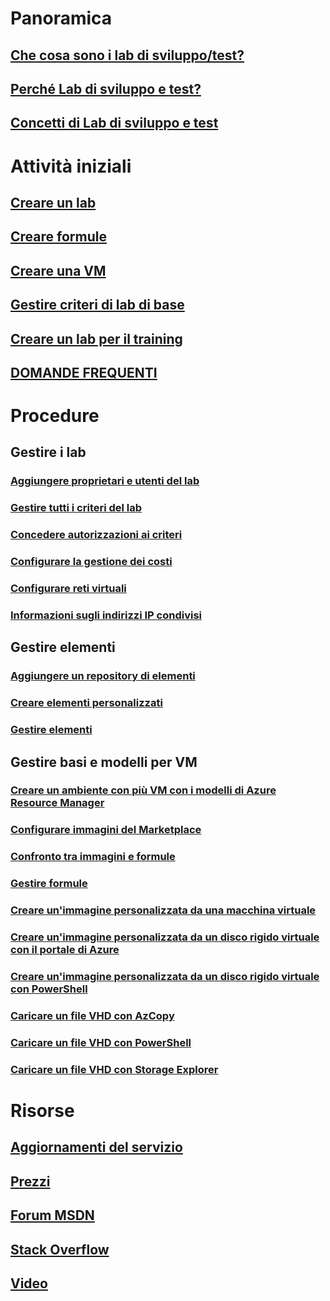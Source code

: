 # Panoramica
## [Che cosa sono i lab di sviluppo/test?](devtest-lab-overview.md)
## [Perché Lab di sviluppo e test?](devtest-lab-why.md)
## [Concetti di Lab di sviluppo e test](devtest-lab-concepts.md)

# Attività iniziali
## [Creare un lab](devtest-lab-create-lab.md)
## [Creare formule](devtest-lab-create-formulas.md)
## [Creare una VM](devtest-lab-add-vm.md)
## [Gestire criteri di lab di base](devtest-lab-get-started-with-lab-policies.md)
## [Creare un lab per il training](devtest-lab-training-lab.md)
## [DOMANDE FREQUENTI](devtest-lab-faq.md)

# Procedure
## Gestire i lab
### [Aggiungere proprietari e utenti del lab](devtest-lab-add-devtest-user.md)
### [Gestire tutti i criteri del lab](devtest-lab-set-lab-policy.md)
### [Concedere autorizzazioni ai criteri](devtest-lab-grant-user-permissions-to-specific-lab-policies.md)
### [Configurare la gestione dei costi](devtest-lab-configure-cost-management.md)
### [Configurare reti virtuali](devtest-lab-configure-vnet.md)
### [Informazioni sugli indirizzi IP condivisi](devtest-lab-shared-ip.md)

## Gestire elementi
### [Aggiungere un repository di elementi](devtest-lab-add-artifact-repo.md)
### [Creare elementi personalizzati](devtest-lab-artifact-author.md)
### [Gestire elementi](devtest-lab-add-vm-with-artifacts.md)

## Gestire basi e modelli per VM
### [Creare un ambiente con più VM con i modelli di Azure Resource Manager](devtest-lab-create-environment-from-arm.md)
### [Configurare immagini del Marketplace](devtest-lab-configure-marketplace-images.md)
### [Confronto tra immagini e formule](devtest-lab-comparing-vm-base-image-types.md)
### [Gestire formule](devtest-lab-manage-formulas.md)
### [Creare un'immagine personalizzata da una macchina virtuale](devtest-lab-create-custom-image-from-vm-using-portal.md)
### [Creare un'immagine personalizzata da un disco rigido virtuale con il portale di Azure](devtest-lab-create-template.md)
### [Creare un'immagine personalizzata da un disco rigido virtuale con PowerShell](devtest-lab-create-custom-image-from-vhd-using-powershell.md)
### [Caricare un file VHD con AzCopy](devtest-lab-upload-vhd-using-azcopy.md)
### [Caricare un file VHD con PowerShell](devtest-lab-upload-vhd-using-powershell.md)
### [Caricare un file VHD con Storage Explorer](devtest-lab-upload-vhd-using-storage-explorer.md)

# Risorse
## [Aggiornamenti del servizio](https://azure.microsoft.com/updates/?product=devtest-lab)
## [Prezzi](https://azure.microsoft.com/pricing/details/devtest-lab/)
## [Forum MSDN](https://social.msdn.microsoft.com/Forums/en-US/home?forum=AzureDevTestLabs)
## [Stack Overflow](http://stackoverflow.com/questions/tagged/azure-devtest-labs)
## [Video](https://azure.microsoft.com/documentation/videos/index/?services=devtest-lab)
